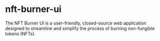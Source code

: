 # nft-burner-ui
The NFT Burner UI is a user-friendly, closed-source web application designed to streamline and simplify the process of burning non-fungible tokens (NFTs).
